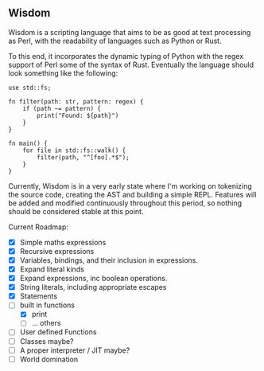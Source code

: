 ## Wisdom

Wisdom is a scripting language that aims to be as good at 
text processing as Perl, with the readability of languages such as
Python or Rust.

To this end, it incorporates the dynamic typing of Python with the
regex support of Perl some of the syntax of Rust. Eventually
the language should look something like the following:

```wisdom
use std::fs;

fn filter(path: str, pattern: regex) {
    if (path ~= pattern) {
        print("Found: ${path}")
    }
}

fn main() {
    for file in std::fs::walk() {
        filter(path, "^[foo].*$");
    }
}
``` 

Currently, Wisdom is in a very early state where I'm working
on tokenizing the source code, creating the AST and building a simple
REPL. Features will be added and modified continuously throughout
this period, so nothing should be considered stable at this point.

Current Roadmap:

- [x] Simple maths expressions
- [x] Recursive expressions
- [x] Variables, bindings, and their inclusion in expressions.
- [x] Expand literal kinds
- [x] Expand expressions, inc boolean operations.
- [x] String literals, including appropriate escapes
- [x] Statements
- [ ] built in functions
    - [x] print
    - [ ] ... others
- [ ] User defined Functions
- [ ] Classes maybe?
- [ ] A proper interpreter / JIT maybe?
- [ ] World domination